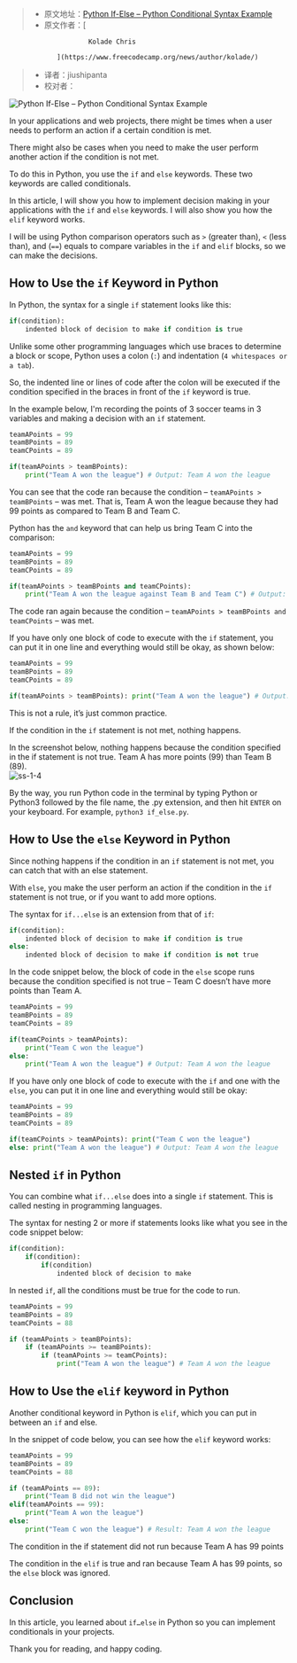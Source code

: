 > -  原文地址：[Python If-Else – Python Conditional Syntax Example](https://www.freecodecamp.org/news/python-if-else-python-conditional-syntax-example/)
> -  原文作者：[
                    
                        Kolade Chris
                    
                ](https://www.freecodecamp.org/news/author/kolade/)
> -  译者：jiushipanta
> -  校对者：

![Python If-Else – Python Conditional Syntax Example](https://www.freecodecamp.org/news/content/images/size/w2000/2022/02/py.png)

In your applications and web projects, there might be times when a user needs to perform an action if a certain condition is met.

There might also be cases when you need to make the user perform another action if the condition is not met.

To do this in Python, you use the `if` and `else` keywords. These two keywords are called conditionals.

In this article, I will show you how to implement decision making in your applications with the `if` and `else` keywords. I will also show you how the `elif` keyword works.

I will be using Python comparison operators such as `>` (greater than), `<` (less than), and (`==`) equals to compare variables in the `if` and `elif` blocks, so we can make the decisions.

## How to Use the `if` Keyword in Python

In Python, the syntax for a single `if` statement looks like this:

```py
if(condition):
    indented block of decision to make if condition is true
```

Unlike some other programming languages which use braces to determine a block or scope, Python uses a colon (`:`) and indentation (`4 whitespaces or a tab`).

So, the indented line or lines of code after the colon will be executed if the condition specified in the braces in front of the `if` keyword is true.

In the example below, I'm recording the points of 3 soccer teams in 3 variables and making a decision with an `if` statement.

```py
teamAPoints = 99
teamBPoints = 89
teamCPoints = 89

if(teamAPoints > teamBPoints):
    print("Team A won the league") # Output: Team A won the league
```

You can see that the code ran because the condition – `teamAPoints > teamBPoints` – was met. That is, Team A won the league because they had 99 points as compared to Team B and Team C.

Python has the `and` keyword that can help us bring Team C into the comparison:

```py
teamAPoints = 99
teamBPoints = 89
teamCPoints = 89

if(teamAPoints > teamBPoints and teamCPoints):
    print("Team A won the league against Team B and Team C") # Output: Team A won the league against Team B and Team C
```

The code ran again because the condition – `teamAPoints > teamBPoints and teamCPoints` – was met.

If you have only one block of code to execute with the `if` statement, you can put it in one line and everything would still be okay, as shown below:

```py
teamAPoints = 99
teamBPoints = 89
teamCPoints = 89

if(teamAPoints > teamBPoints): print("Team A won the league") # Output: Team A won the league
```

This is not a rule, it’s just common practice.

If the condition in the `if` statement is not met, nothing happens.

In the screenshot below, nothing happens because the condition specified in the if statement is not true. Team A has more points (99) than Team B (89).  
![ss-1-4](https://www.freecodecamp.org/news/content/images/2022/02/ss-1-4.png)

By the way, you run Python code in the terminal by typing Python or Python3 followed by the file name, the .py extension, and then hit `ENTER` on your keyboard. For example, `python3 if_else.py`.

## How to Use the `else` Keyword in Python

Since nothing happens if the condition in an `if` statement is not met, you can catch that with an else statement.

With `else`, you make the user perform an action if the condition in the `if` statement is not true, or if you want to add more options.

The syntax for `if...else` is an extension from that of `if`:

```py
if(condition):
    indented block of decision to make if condition is true
else:
    indented block of decision to make if condition is not true
```

In the code snippet below, the block of code in the `else` scope runs because the condition specified is not true – Team C doesn’t have more points than Team A.

```py
teamAPoints = 99
teamBPoints = 89
teamCPoints = 89

if(teamCPoints > teamAPoints):
    print("Team C won the league") 
else:
    print("Team A won the league") # Output: Team A won the league
```

If you have only one block of code to execute with the `if` and one with the `else`, you can put it in one line and everything would still be okay:

```py
teamAPoints = 99
teamBPoints = 89
teamCPoints = 89

if(teamCPoints > teamAPoints): print("Team C won the league") 
else: print("Team A won the league") # Output: Team A won the league
```

## Nested `if` in Python

You can combine what `if...else` does into a single `if` statement. This is called nesting in programming languages.

The syntax for nesting 2 or more if statements looks like what you see in the code snippet below:

```py
if(condition):
    if(condition):
        if(condition)
            indented block of decision to make
```

In nested `if`, all the conditions must be true for the code to run.

```py
teamAPoints = 99
teamBPoints = 89
teamCPoints = 88

if (teamAPoints > teamBPoints):
    if (teamAPoints >= teamBPoints):
        if (teamAPoints >= teamCPoints):
            print("Team A won the league") # Team A won the league
```

## How to Use the `elif` keyword in Python

Another conditional keyword in Python is `elif`, which you can put in between an `if` and else.

In the snippet of code below, you can see how the `elif` keyword works:

```py
teamAPoints = 99
teamBPoints = 89
teamCPoints = 88

if (teamAPoints == 89):
    print("Team B did not win the league")
elif(teamAPoints == 99):
    print("Team A won the league")
else:
    print("Team C won the league") # Result: Team A won the league
```

The condition in the if statement did not run because Team A has 99 points

The condition in the `elif` is true and ran because Team A has 99 points, so the `else` block was ignored.

## Conclusion

In this article, you learned about `if…else` in Python so you can implement conditionals in your projects.

Thank you for reading, and happy coding.
